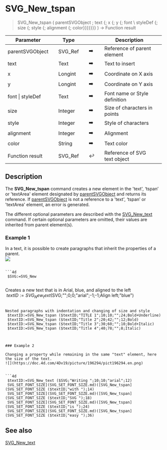 <!-- svgReference := SVG_New_tspan ( svgObject ; text ; Param_3 ; Param_4 ; Font_Name ; Param_6 ; Styles ; Aligment ; Color )
 -> svgObject (Text)
 -> text (Text) - String to write
 -> Param_3 (Real)
 -> Param_4 (Real)
 -> Font_Name (Text) - Default is Time New Roman
 -> Param_6 (Long Integer)
 -> Styles (Long Integer) - Default is standard
 -> Aligment (Long Integer) - Default is start (Left)
 -> Color (Text) - Front color
 <- svgReference (Text)-->
# SVG_New_tspan

> SVG_New_tspan ( parentSVGObject ; text {; x {; y {; font \ styleDef {; size {; style {; alignment {; color}}}}}}} ) -> Function result

| Parameter |     | Type |     |     |     | Description |     |
| --- | --- | --- | --- | --- | --- | --- | --- |
| parentSVGObject |     | SVG_Ref |     | ➡️ |     | Reference of parent element |     |
| text |     | Text |     | ➡️ |     | Text to insert |     |
| x   |     | Longint |     | ➡️ |     | Coordinate on X axis |     |
| y   |     | Longint |     | ➡️ |     | Coordinate on Y axis |     |
| font \| styleDef |     | Text |     | ➡️ |     | Font name or Style definition |     |
| size |     | Integer |     | ➡️ |     | Size of characters in points |     |
| style |     | Integer |     | ➡️ |     | Style of characters |     |
| alignment |     | Integer |     | ➡️ |     | Alignment |     |
| color |     | String |     | ➡️ |     | Text color |     |
| Function result |     | SVG_Ref |     | ↩️ |     | Reference of SVG text object |     |

## Description

The **SVG_New_tspan** command creates a new element in the 'text', ‘tspan’ or 'textArea' element designated by [parentSVGObject](# "Reference of parent element") and returns its reference. If [parentSVGObject](# "Reference of parent element") is not a reference to a 'text', ‘tspan’ or 'textArea' element, an error is generated.

The different optional parameters are described with the [SVG_New_text](SVG_New_text.md) command. If certain optional parameters are omitted, their values are inherited from parent element(s).

### Example 1  

In a text, it is possible to create paragraphs that inherit the properties of a parent.  
![](https://doc.4d.com/4Dv19/picture/196293/pict196293.en.png)

```4d

```4d
 $SVG:=SVG_New   
  
```

Creates a new text that is in Arial, blue, and aligned to the left  
 $textID:=SVG_New_text ($SVG;"";0;0;"arial";-1;-1;Align left;"blue")  
  
```
Nested paragraphs with indentation and changing of size and style  
 $textID:=SVG_New_tspan ($textID;"TITLE 1";10;10;"";24;Bold+Underline)  
 $textID:=SVG_New_tspan ($textID;"Title 2";20;42;"";12;Bold)  
 $textID:=SVG_New_tspan ($textID;"Title 3";30;60;"";10;Bold+Italic)  
 $textID:=SVG_New_tspan ($textID;"Title 4";40;78;"";8;Italic)
```

```4d


### Example 2  

Changing a property while remaining in the same "text" element, here the size of the text.  
![](https://doc.4d.com/4Dv19/picture/196294/pict196294.en.png)


```4d
 $textID:=SVG_New_text ($SVG;"Writing ";10;10;"arial";12)  
 SVG_SET_FONT_SIZE](SVG_SET_FONT_SIZE.md)([SVG_New_tspan](SVG_SET_FONT_SIZE ($textID;"with ");14)  
 SVG_SET_FONT_SIZE](SVG_SET_FONT_SIZE.md)([SVG_New_tspan](SVG_SET_FONT_SIZE ($textID;"SVG ");18)  
 SVG_SET_FONT_SIZE](SVG_SET_FONT_SIZE.md)([SVG_New_tspan](SVG_SET_FONT_SIZE ($textID;"is ");24)  
 SVG_SET_FONT_SIZE](SVG_SET_FONT_SIZE.md)([SVG_New_tspan](SVG_SET_FONT_SIZE ($textID;"easy ");36)
```

## See also

[SVG_New_text](SVG_New_text.md)
